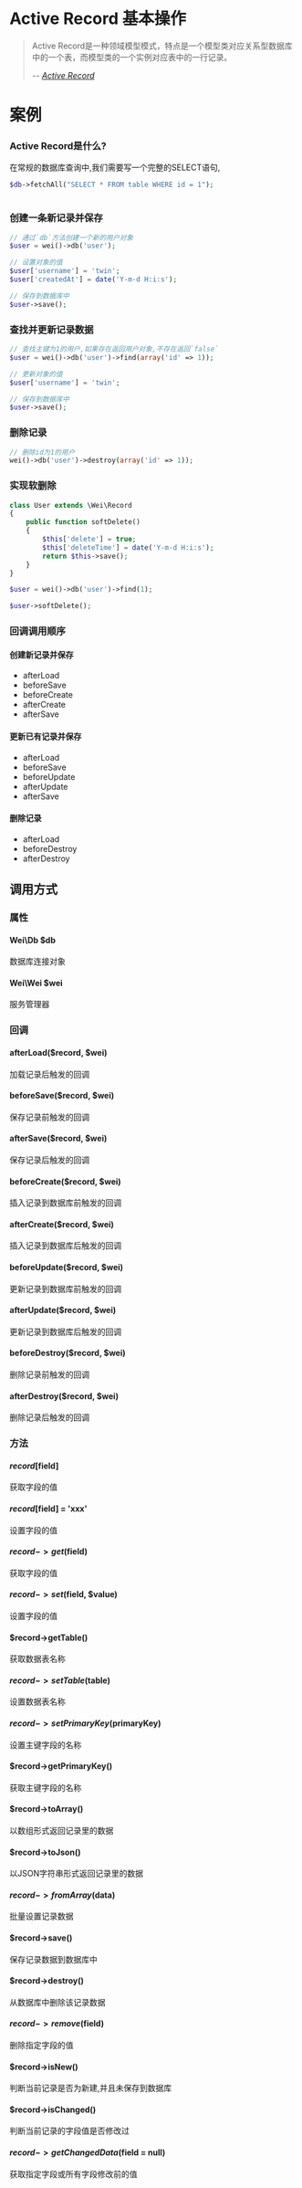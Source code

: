 Active Record 基本操作
====================

> Active Record是一种领域模型模式，特点是一个模型类对应关系型数据库中的一个表，而模型类的一个实例对应表中的一行记录。
>
> -- <cite>[Active Record](http://zh.wikipedia.org/wiki/Active_Record)</cite>

案例
====

### Active Record是什么?

在常规的数据库查询中,我们需要写一个完整的SELECT语句,

```php
$db->fetchAll("SELECT * FROM table WHERE id = 1");
```

```php

```

### 创建一条新记录并保存

```php
// 通过`db`方法创建一个新的用户对象
$user = wei()->db('user');

// 设置对象的值
$user['username'] = 'twin';
$user['createdAt'] = date('Y-m-d H:i:s');

// 保存到数据库中
$user->save();
```

### 查找并更新记录数据

```php
// 查找主键为1的用户,如果存在返回用户对象,不存在返回`false`
$user = wei()->db('user')->find(array('id' => 1));

// 更新对象的值
$user['username'] = 'twin';

// 保存到数据库中
$user->save();
```

### 删除记录

```php
// 删除id为1的用户
wei()->db('user')->destroy(array('id' => 1));
```

### 实现软删除

```php
class User extends \Wei\Record
{
    public function softDelete()
    {
        $this['delete'] = true;
        $this['deleteTime'] = date('Y-m-d H:i:s');
        return $this->save();
    }
}

$user = wei()->db('user')->find(1);

$user->softDelete();
```

### 回调调用顺序

#### 创建新记录并保存

* afterLoad
* beforeSave
* beforeCreate
* afterCreate
* afterSave

#### 更新已有记录并保存

* afterLoad
* beforeSave
* beforeUpdate
* afterUpdate
* afterSave

#### 删除记录

* afterLoad
* beforeDestroy
* afterDestroy

调用方式
--------

### 属性

#### Wei\Db $db
数据库连接对象

#### Wei\Wei $wei
服务管理器

### 回调

#### afterLoad($record, $wei)
加载记录后触发的回调

#### beforeSave($record, $wei)
保存记录前触发的回调

#### afterSave($record, $wei)
保存记录后触发的回调

#### beforeCreate($record, $wei)
插入记录到数据库前触发的回调

#### afterCreate($record, $wei)
插入记录到数据库后触发的回调

#### beforeUpdate($record, $wei)
更新记录到数据库前触发的回调

#### afterUpdate($record, $wei)
更新记录到数据库后触发的回调

#### beforeDestroy($record, $wei)
删除记录前触发的回调

#### afterDestroy($record, $wei)
删除记录后触发的回调

### 方法

#### $record[$field]
获取字段的值

#### $record[$field] = 'xxx'
设置字段的值

#### $record->get($field)
获取字段的值

#### $record->set($field, $value)
设置字段的值

#### $record->getTable()
获取数据表名称

#### $record->setTable($table)
设置数据表名称

#### $record->setPrimaryKey($primaryKey)
设置主键字段的名称

#### $record->getPrimaryKey()
获取主键字段的名称

#### $record->toArray()
以数组形式返回记录里的数据

#### $record->toJson()
以JSON字符串形式返回记录里的数据

#### $record->fromArray($data)
批量设置记录数据

#### $record->save()
保存记录数据到数据库中

#### $record->destroy()
从数据库中删除该记录数据

#### $record->remove($field)
删除指定字段的值

#### $record->isNew()
判断当前记录是否为新建,并且未保存到数据库

#### $record->isChanged()
判断当前记录的字段值是否修改过

#### $record->getChangedData($field = null)
获取指定字段或所有字段修改前的值